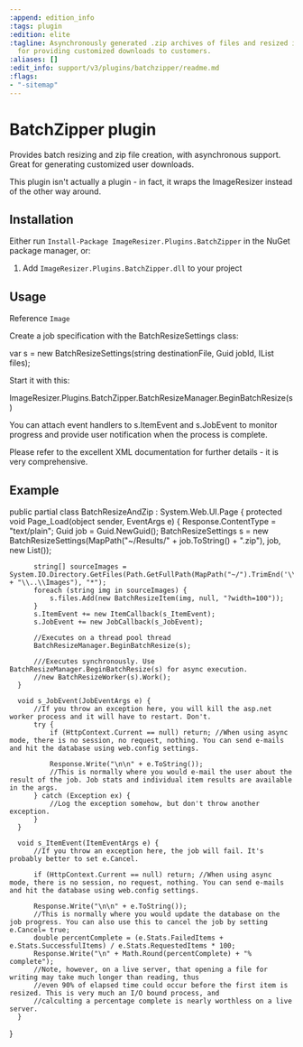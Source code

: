 ```yaml
---
:append: edition_info
:tags: plugin
:edition: elite
:tagline: Asynchronously generated .zip archives of files and resized images. Great
  for providing customized downloads to customers.
:aliases: []
:edit_info: support/v3/plugins/batchzipper/readme.md
:flags:
- "-sitemap"
---
```


# BatchZipper plugin

Provides batch resizing and zip file creation, with asynchronous support. Great for generating customized user downloads.

This plugin isn't actually a plugin - in fact, it wraps the ImageResizer instead of the other way around.

## Installation

Either run `Install-Package ImageResizer.Plugins.BatchZipper` in the NuGet package manager, or:

1. Add `ImageResizer.Plugins.BatchZipper.dll` to your project


## Usage

Reference `Image`

Create a job specification with the BatchResizeSettings class:

  var s = new BatchResizeSettings(string destinationFile, Guid jobId, IList<BatchResizeItem> files);

Start it with this:

  ImageResizer.Plugins.BatchZipper.BatchResizeManager.BeginBatchResize(s)

You can attach event handlers to s.ItemEvent and s.JobEvent to monitor progress and provide user notification when the process is complete.

Please refer to the excellent XML documentation for further details - it is very comprehensive.


## Example

  public partial class BatchResizeAndZip : System.Web.UI.Page {
      protected void Page_Load(object sender, EventArgs e) {
          Response.ContentType = "text/plain";
          Guid job = Guid.NewGuid();
          BatchResizeSettings s = new BatchResizeSettings(MapPath("~/Results/" + job.ToString() + ".zip"), job, new List<BatchResizeItem>());

          string[] sourceImages = System.IO.Directory.GetFiles(Path.GetFullPath(MapPath("~/").TrimEnd('\\') + "\\..\\Images"), "*");
          foreach (string img in sourceImages) {
              s.files.Add(new BatchResizeItem(img, null, "?width=100"));
          }
          s.ItemEvent += new ItemCallback(s_ItemEvent);
          s.JobEvent += new JobCallback(s_JobEvent);

          //Executes on a thread pool thread
          BatchResizeManager.BeginBatchResize(s);

          ///Executes synchronously. Use  BatchResizeManager.BeginBatchResize(s) for async execution.
          //new BatchResizeWorker(s).Work();
      }

      void s_JobEvent(JobEventArgs e) {
          //If you throw an exception here, you will kill the asp.net worker process and it will have to restart. Don't.
          try {
              if (HttpContext.Current == null) return; //When using async mode, there is no session, no request, nothing. You can send e-mails and hit the database using web.config settings.

              Response.Write("\n\n" + e.ToString());
              //This is normally where you would e-mail the user about the result of the job. Job stats and individual item results are available in the args.
          } catch (Exception ex) {
              //Log the exception somehow, but don't throw another exception.
          }
      }

      void s_ItemEvent(ItemEventArgs e) {
          //If you throw an exception here, the job will fail. It's probably better to set e.Cancel.

          if (HttpContext.Current == null) return; //When using async mode, there is no session, no request, nothing. You can send e-mails and hit the database using web.config settings.

          Response.Write("\n\n" + e.ToString());
          //This is normally where you would update the database on the job progress. You can also use this to cancel the job by setting e.Cancel= true;
          double percentComplete = (e.Stats.FailedItems + e.Stats.SuccessfulItems) / e.Stats.RequestedItems * 100;
          Response.Write("\n" + Math.Round(percentComplete) + "% complete");
          //Note, however, on a live server, that opening a file for writing may take much longer than reading, thus
          //even 90% of elapsed time could occur before the first item is resized. This is very much an I/O bound process, and 
          //calculting a percentage complete is nearly worthless on a live server.
      }
  }